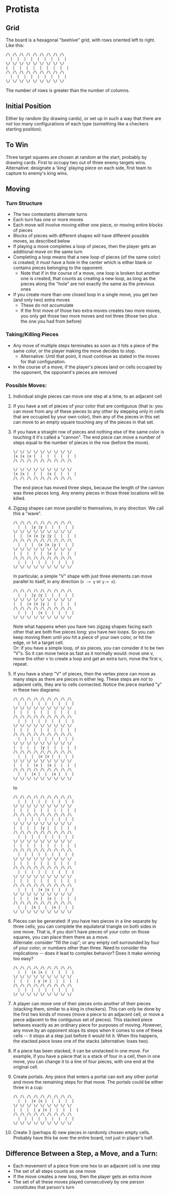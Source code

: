 # Protista  
## Grid  
The board is a hexagonal "beehive" grid, with rows oriented left to right.  
Like this:  
```
/\ /\ /\ /\ /\ /\ /\ /\ /\
  |  |  |  |  |  |  |  |  |
\/ \/ \/ \/ \/ \/ \/ \/ \/
|  |  |  |  |  |  |  |  |  |
/\ /\ /\ /\ /\ /\ /\ /\ /\
  |  |  |  |  |  |  |  |  |
\/ \/ \/ \/ \/ \/ \/ \/ \/
```
The number of rows is greater than the number of columns.  
## Initial Position  
Either by random (by drawing cards), or set up in such a way that there are not too many configurations of each type (something like a checkers starting position).

## To Win  
Three target squares are chosen at random at the start, probably by drawing cards. First to occupy two out of three enemy targets wins.  
Alternative: designate a 'king' playing piece on each side, first team to capture to enemy's king wins.

## Moving
### Turn Structure
- The two contestants alternate turns
- Each turn has one or more moves
- Each move will involve moving either one piece, or moving entire blocks of pieces
- Blocks of pieces with different shapes will have different possible moves, as described below
- If playing a move completes a loop of pieces, then the player gets an additional move on the same turn
- Completing a loop means that a new loop of pieces (of the same color) is created; it must have a hole in the center which is either blank or contains pieces belonging to the opponent.
  - Note that if in the course of a move, one loop is broken but another one is created, that counts as creating a new loop, as long as the pieces along the "hole" are not exactly the same as the previous ones
- If you create more than one closed loop in a single move, you get *two* (and only two) extra moves
  - These do not accumulate
  - If the first move of those two extra moves creates two more moves, you only get those two more moves and not three (those two plus the one you had from before)
### Taking/Killing Pieces
- Any move of multiple steps terminates as soon as it hits a piece of the same color, or the player making the move decides to stop.  
  - Alternative: Until that point, it must continue as stated in the moves for that configuration.
- In the course of a move, if the player's pieces land on cells occupied by the opponent, the opponent's pieces are removed

### Possible Moves:

1. Individual single pieces can move one step at a time, to an adjacent cell

2. If you have a set of pieces of your color that are contiguous (that is: you can move from any of these pieces to any other by stepping only in cells that are occupied by your own color), then any of the pieces in this set can move to an empty square touching any of the pieces in that set. 

3. If you have a straight row of pieces and nothing else of the same color is touching it it's called a "cannon".  The end piece can move a number of steps equal to the number of pieces in the row (before the move).
   ```
   \/ \/ \/ \/ \/ \/ \/ \/ \/
   |x |x |x |  |  |  |  |  |  |
   /\ /\ /\ /\ /\ /\ /\ /\ /\

   \/ \/ \/ \/ \/ \/ \/ \/ \/
   |x |x |  |  |  |x |  |  |  |
   /\ /\ /\ /\ /\ /\ /\ /\ /\
   ```
   The end piece has moved three steps, because the length of the cannon was three pieces long.  Any enemy pieces in those three locations will be killed.

4. Zigzag shapes can move parallel to themselves, in any direction.  We call this a "wave".
   ```
   /\ /\ /\ /\ /\ /\ /\ /\ /\
     |  |  |y |y |  |  |  |  |
   \/ \/ \/ \/ \/ \/ \/ \/ \/
   |  |  |x |x |y |y |  |  |  |
   /\ /\ /\ /\ /\ /\ /\ /\ /\
     |  |  |  |x |x |y |  |  |
   \/ \/ \/ \/ \/ \/ \/ \/ \/
   |  |  |  |  |  |x |  |  |  |
   /\ /\ /\ /\ /\ /\ /\ /\ /\
     |  |  |  |  |  |  |  |  |
   \/ \/ \/ \/ \/ \/ \/ \/ \/
   ```
   In particular, a simple "V" shape with just three elements can move parallel to itself, in any direction (`x -> y` or `y-> x`).
   ```
   /\ /\ /\ /\ /\ /\ /\ /\ /\
     |  |  |y |y |  |  |  |  |
   \/ \/ \/ \/ \/ \/ \/ \/ \/
   |  |  |x |x |y |  |  |  |  |
   /\ /\ /\ /\ /\ /\ /\ /\ /\
     |  |  |  |x |  |  |  |  |
   \/ \/ \/ \/ \/ \/ \/ \/ \/
   ```
   Note what happens when you have two zigzag shapes facing each other that are both five pieces long: you have *two* loops.  So you can keep moving them until you hit a piece of your own color, or hit the edge, or hit a target cell.  
   Or: if you have a simple loop, of six pieces, you can consider it to be two "V"s.  So it can move twice as fast as it normally would: move one v, move the other v to create a loop and get an extra turn, move the first v, repeat.

5. If you have a sharp "V" of pieces, then the vertex piece can move as many steps as there are pieces in either leg.  These steps are *not* to adjacent cells, they are to cells connected.  Notice the piece marked "y" in these two diagrams:
   ```
   /\ /\ /\ /\ /\ /\ /\ /\ /\
     |  |  |  |  |  |  |  |  |
   \/ \/ \/ \/ \/ \/ \/ \/ \/
   |  |  |  |  |  |  |  |  |  |
   /\ /\ /\ /\ /\ /\ /\ /\ /\
     |  |  |  |  |  |  |  |  |
   \/ \/ \/ \/ \/ \/ \/ \/ \/
   |  |  |  |  |  |  |  |  |  |
   /\ /\ /\ /\ /\ /\ /\ /\ /\
     |  |  |  |  |  |  |  |  |
   \/ \/ \/ \/ \/ \/ \/ \/ \/
   |  |  |  |  |y |  |  |  |  |
   /\ /\ /\ /\ /\ /\ /\ /\ /\
     |  |  |  |x |x |  |  |  |
   \/ \/ \/ \/ \/ \/ \/ \/ \/
   |  |  |  |x |  |x |  |  |  |
   /\ /\ /\ /\ /\ /\ /\ /\ /\
     |  |  |x |  |  |x |  |  |
   \/ \/ \/ \/ \/ \/ \/ \/ \/
   ```
   to
   ```
   /\ /\ /\ /\ /\ /\ /\ /\ /\
     |  |  |  |  |  |  |  |  |
   \/ \/ \/ \/ \/ \/ \/ \/ \/
   |  |  |  |  |  |  |  |  |  |
   /\ /\ /\ /\ /\ /\ /\ /\ /\
     |  |  |  |  |  |  |  |  |
   \/ \/ \/ \/ \/ \/ \/ \/ \/
   |  |  |  |  |y |  |  |  |  |
   /\ /\ /\ /\ /\ /\ /\ /\ /\
     |  |  |  |  |  |  |  |  |
   \/ \/ \/ \/ \/ \/ \/ \/ \/
   |  |  |  |  |  |  |  |  |  |
   /\ /\ /\ /\ /\ /\ /\ /\ /\
     |  |  |  |  |  |  |  |  |
   \/ \/ \/ \/ \/ \/ \/ \/ \/
   |  |  |  |  |  |  |  |  |  |
   /\ /\ /\ /\ /\ /\ /\ /\ /\
     |  |  |  |  |  |  |  |  |
   \/ \/ \/ \/ \/ \/ \/ \/ \/
   |  |  |  |  |  |  |  |  |  |
   /\ /\ /\ /\ /\ /\ /\ /\ /\
     |  |  |  |x |x |  |  |  |
   \/ \/ \/ \/ \/ \/ \/ \/ \/
   |  |  |  |x |  |x |  |  |  |
   /\ /\ /\ /\ /\ /\ /\ /\ /\
     |  |  |x |  |  |x |  |  |
   \/ \/ \/ \/ \/ \/ \/ \/ \/
   ```

6. Pieces can be generated: if you have two pieces in a line separate by three cells, you can complete the equilateral triangle on both sides in one move.  That is, if you don't have pieces of your color on those squares, you can place them there as a move.  
  Alternate: consider "fill the cup"; or any empty cell surrounded by four of your color; or numbers other than three.  Need to consider the implications -- does it lead to complex behavior?  Does it make winning too easy?
   ```
   /\ /\ /\ /\ /\ /\ /\ /\ /\
     |  |  |x |x |  |  |  |  |
   \/ \/ \/ \/ \/ \/ \/ \/ \/
   |  |  |  | y |x |  |  |  |  |
   /\ /\ /\ /\ /\ /\ /\ /\ /\
     |  |  |  |  |  |  |  |  |
   \/ \/ \/ \/ \/ \/ \/ \/ \/
   ```
7. A player can move one of their pieces onto another of their pieces (stacking them, similar to a king in checkers).  This can only be done by the first two kinds of moves (move a piece to an adjacent cell, or move a piece adjacent to the contiguous set of pieces).  This stacked piece behaves exactly as an ordinary piece for purposes of moving.  However, any move by an opponent stops its steps when it comes to one of these cells -- it stops at a step just before it would hit it.  When this happens, the stacked piece loses one of the stacks (alternative: loses two).

8. If a piece has been stacked, it can be unstacked in one move.  For example, if you have a piece that is a stack of four in a cell, then in one move, you can change it to a line of four pieces, with one end at the original cell.

9. Create portals.  Any piece that enters a portal can exit any other portal and move the remaining steps for that move.  The portals could be either three in a cup:
   ```
   /\ /\ /\ /\ /\ /\ /\ /\ /\
     |  |  |x |x |  |  |  |  |
   \/ \/ \/ \/ \/ \/ \/ \/ \/
   |  |  |  | y |x |  |  |  |  |
   /\ /\ /\ /\ /\ /\ /\ /\ /\
     |  |  |  |  |  |  |  |  |
   \/ \/ \/ \/ \/ \/ \/ \/ \/
   ```

10. Create 3 (perhaps 4) new pieces in randomly chosen empty cells.  Probably have this be over the entire board, not just in player's half.

## Difference Between a Step, a Move, and a Turn:
- Each movement of a piece from one hex to an adjacent cell is one step
- The set of all steps counts as one move
- If the move creates a new loop, then the player gets an extra move
- The set of all these moves played consecutively by one person constitutes that person's turn


